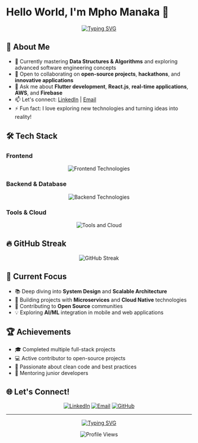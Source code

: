 # Hello World, I'm Mpho Manaka 👋

<div align="center">
  
[![Typing SVG](https://readme-typing-svg.demolab.com/?lines=Software+Developer;Full+Stack+Engineer;Continuous+Learner;Open+Source+Contributor&font=Fira%20Code&center=true&width=380&height=50&duration=4000&pause=1000)](https://git.io/typing-svg)

</div>

## 🚀 About Me

- 🌱 Currently mastering **Data Structures & Algorithms** and exploring advanced software engineering concepts
- 👯 Open to collaborating on **open-source projects**, **hackathons**, and **innovative applications**
- 💬 Ask me about **Flutter development**, **React.js**, **real-time applications**, **AWS**, and **Firebase**
- 📫 Let's connect: [LinkedIn](https://www.linkedin.com/in/mphomanaka/) | [Email](mailto:Mphojmanaka@gmail.com)
- ⚡ Fun fact: I love exploring new technologies and turning ideas into reality!

## 🛠️ Tech Stack

### Frontend
<div align="center">
  <img src="https://skillicons.dev/icons?i=react,nextjs,flutter,dart,html,css,js,ts" alt="Frontend Technologies" />
</div>

### Backend & Database
<div align="center">
  <img src="https://skillicons.dev/icons?i=nodejs,python,firebase,mongodb,mysql,postgresql" alt="Backend Technologies" />
</div>

### Tools & Cloud
<div align="center">
  <img src="https://skillicons.dev/icons?i=aws,git,github,docker,vscode,figma" alt="Tools and Cloud" />
</div>


## 🔥 GitHub Streak

<div align="center">
  <img src="https://github-readme-streak-stats.herokuapp.com/?user=YOUR_USERNAME&theme=radical&hide_border=true" alt="GitHub Streak" />
</div>

## 🎯 Current Focus

- 📚 Deep diving into **System Design** and **Scalable Architecture**
- 🚀 Building projects with **Microservices** and **Cloud Native** technologies
- 🌟 Contributing to **Open Source** communities
- 💡 Exploring **AI/ML** integration in mobile and web applications

## 🏆 Achievements

- 🎓 Completed multiple full-stack projects
- 💻 Active contributor to open-source projects
- 🌟 Passionate about clean code and best practices
- 🤝 Mentoring junior developers

## 🌐 Let's Connect!

<div align="center">
  
[![LinkedIn](https://img.shields.io/badge/LinkedIn-%230077B5.svg?logo=linkedin&logoColor=white)](https://www.linkedin.com/in/mphomanaka/)
[![Email](https://img.shields.io/badge/Email-D14836?logo=gmail&logoColor=white)](mailto:Mphojmanaka@gmail.com)
[![GitHub](https://img.shields.io/badge/GitHub-%2312100E.svg?logo=github&logoColor=white)](https://github.com/YOUR_USERNAME)

</div>

---

<div align="center">
  
[![Typing SVG](https://readme-typing-svg.demolab.com/?lines=Thanks+for+visiting+my+profile!+🙏;Let's+build+something+amazing+together!+🚀&font=Fira%20Code&center=true&width=500&height=50&duration=4000&pause=1000)](https://git.io/typing-svg)

</div>

<div align="center">
  <img src="https://komarev.com/ghpvc/?username=YOUR_USERNAME&color=blueviolet&style=flat-square&label=Profile+Views" alt="Profile Views" />
</div>
